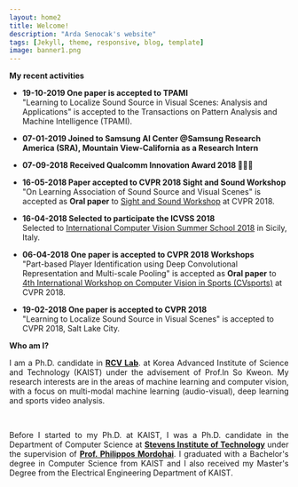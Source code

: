 ```yaml
---
layout: home2
title: Welcome!
description: "Arda Senocak's website"
tags: [Jekyll, theme, responsive, blog, template]
image: banner1.png
---
```

**My recent activities**

* **19-10-2019 One paper is accepted to TPAMI** <br>
"Learning to Localize Sound Source in Visual Scenes: Analysis and Applications" is accepted to the Transactions on Pattern Analysis and Machine Intelligence (TPAMI).

* **07-01-2019 Joined to Samsung AI Center @Samsung Research America (SRA), Mountain View-California as a Research Intern** <br>

* **07-09-2018 Received Qualcomm Innovation Award 2018 🎉🎉🎉** <br>

* **16-05-2018 Paper accepted to CVPR 2018 Sight and Sound Workshop** <br>
"On Learning Association of Sound Source and Visual Scenes" is accepted as <b>Oral paper</b> to <a href="http://sightsound.org/">Sight and Sound Workshop</a> at CVPR 2018. 

* **16-04-2018 Selected to participate the ICVSS 2018** <br>
Selected to <a href="http://iplab.dmi.unict.it/icvss2018/Home">International Computer Vision Summer School 2018</a> in Sicily, Italy.

* **06-04-2018 One paper is accepted to CVPR 2018 Workshops** <br>
"Part-based Player Identification using Deep Convolutional Representation and Multi-scale Pooling" is accepted as <b>Oral paper</b> to <a href="http://www.vap.aau.dk/cvsports/">4th International Workshop on Computer Vision in Sports (CVsports)</a> at CVPR 2018.

* **19-02-2018 One paper is accepted to CVPR 2018** <br>
"Learning to Localize Sound Source in Visual Scenes" is accepted to CVPR 2018, Salt Lake City.

**Who am I?**
<br>

<p align="justify">I am a Ph.D. candidate in <a href="http://rcv.kaist.ac.kr"><b>RCV Lab</b></a>. at Korea Advanced Institute of Science and Technology (KAIST) under the advisement of Prof.In So Kweon. My research interests are in the areas of machine learning and computer vision, with a focus on multi-modal machine learning (audio-visual), deep learning and sports video analysis.</p>

<br />

<p align="justify">Before I started to my Ph.D. at KAIST, I was a Ph.D. candidate in the Department of Computer Science at <a href="https://www.stevens.edu/schaefer-school-engineering-science/departments/computer-science"><b>Stevens Institute of Technology</b></a>  under the supervision of <a href="https://www.cs.stevens.edu/~mordohai/index.html"><b>Prof. Philippos Mordohai</b></a>. I graduated with a Bachelor's degree in Computer Science from KAIST and I also received my Master's Degree from the Electrical Engineering Department of KAIST.</p>

